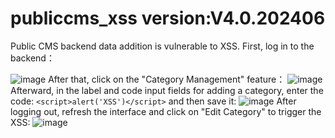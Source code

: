 # publiccms_xss version:V4.0.202406
Public CMS backend data addition is vulnerable to XSS. First, log in to the backend：

![image](https://github.com/user-attachments/assets/1d87a1e3-12c9-4129-b38e-0d4a3b7d4d24)
After that, click on the "Category Management" feature：
![image](https://github.com/user-attachments/assets/16a4b8dd-a969-4927-a2a9-681a08db1864)
Afterward, in the label and code input fields for adding a category, enter the code: `<script>alert('XSS')</script>` and then save it:
![image](https://github.com/user-attachments/assets/27113adc-0243-4051-9282-a367f7070d45)
After logging out, refresh the interface and click on "Edit Category" to trigger the XSS:
![image](https://github.com/user-attachments/assets/4fda9377-3929-4f23-ad39-979585c17960)





